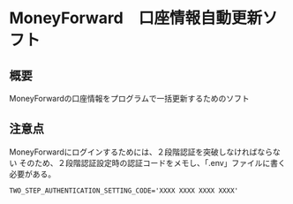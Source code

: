 # MoneyForward　口座情報自動更新ソフト
## 概要
MoneyForwardの口座情報をプログラムで一括更新するためのソフト

## 注意点
MoneyForwardにログインするためには、２段階認証を突破しなければならない
そのため、２段階認証設定時の認証コードをメモし、「.env」ファイルに書く必要がある。

```markdown:.env
TWO_STEP_AUTHENTICATION_SETTING_CODE='XXXX XXXX XXXX XXXX'
```